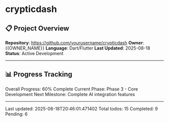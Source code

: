 # crypticdash

## 📋 Project Overview
**Repository**: https://github.com/yourusername/crypticdash
**Owner**: {{OWNER_NAME}}
**Language**: Dart/Flutter
**Last Updated**: 2025-08-18
**Status**: Active Development

---

## 📊 Progress Tracking
Overall Progress: 60% Complete
Current Phase: Phase 3 - Core Development
Next Milestone: Complete AI integration features

---
Last updated: 2025-08-18T20:46:01.471402
Total todos: 15
Completed: 9
Pending: 6

